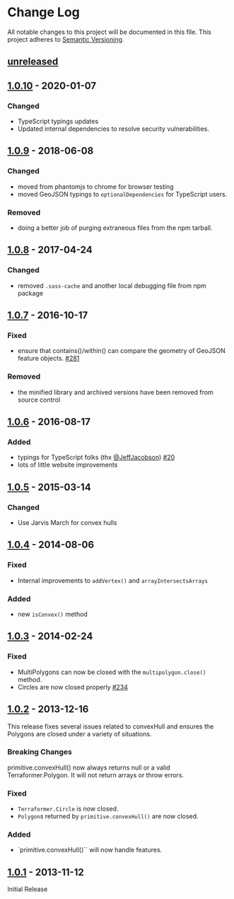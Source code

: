 # Change Log
All notable changes to this project will be documented in this file.
This project adheres to [Semantic Versioning](http://semver.org/).

## [unreleased]

## [1.0.10] - 2020-01-07

### Changed

* TypeScript typings updates
* Updated internal dependencies to resolve security vulnerabilities.

## [1.0.9] - 2018-06-08

### Changed

* moved from phantomjs to chrome for browser testing
* moved GeoJSON typings to `optionalDependencies` for TypeScript users.

### Removed

* doing a better job of purging extraneous files from the npm tarball.

## [1.0.8] - 2017-04-24

### Changed
* removed `.sass-cache` and another local debugging file from npm package

## [1.0.7] - 2016-10-17

### Fixed
* ensure that contains()/within() can compare the geometry of GeoJSON feature objects. [#281](https://github.com/Esri/Terraformer/issues/281)

### Removed
* the minified library and archived versions have been removed from source control

## [1.0.6] - 2016-08-17

### Added
* typings for TypeScript folks (thx [@JeffJacobson](https://github.com/JeffJacobson)) [#20](https://github.com/Esri/terraformer-wkt-parser/pull/20)
* lots of little website improvements

## [1.0.5] - 2015-03-14

### Changed

* Use Jarvis March for convex hulls

## [1.0.4] - 2014-08-06

### Fixed

* Internal improvements to `addVertex()` and `arrayIntersectsArrays`

### Added

* new `isConvex()` method

## [1.0.3] - 2014-02-24

### Fixed

* MultiPolygons can now be closed with the `multipolygon.close()` method.
* Circles are now closed properly [#234](https://github.com/Esri/Terraformer/pull/234)

## [1.0.2] - 2013-12-16

This release fixes several issues related to convexHull and ensures the Polygons are closed under a variety of situations.

### Breaking Changes

primitive.convexHull() now always returns null or a valid Terraformer.Polygon. It will not return arrays or throw errors.

### Fixed

* `Terraformer.Circle` is now closed.
* `Polygon`s returned by `primitive.convexHull()` are now closed.

### Added

* `primitive.convexHull()`` will now handle features.

## [1.0.1] - 2013-11-12

Initial Release

[unreleased]: https://github.com/Esri/Terraformer/compare/v1.0.10...HEAD
[1.0.10]: https://github.com/Esri/Terraformer/compare/v1.0.9...v1.0.10
[1.0.9]: https://github.com/Esri/Terraformer/compare/v1.0.8...v1.0.9
[1.0.8]: https://github.com/Esri/Terraformer/compare/v1.0.7...v1.0.8
[1.0.7]: https://github.com/Esri/Terraformer/compare/v1.0.6...v1.0.7
[1.0.6]: https://github.com/Esri/Terraformer/compare/v1.0.5...v1.0.6
[1.0.5]: https://github.com/Esri/Terraformer/compare/v1.0.4...v1.0.5
[1.0.4]: https://github.com/Esri/Terraformer/compare/v1.0.3...v1.0.4
[1.0.3]: https://github.com/Esri/Terraformer/compare/v1.0.2...v1.0.3
[1.0.2]: https://github.com/Esri/Terraformer/compare/v1.0.1...v1.0.2
[1.0.1]: https://github.com/Esri/Terraformer/releases/tag/v1.0.1
